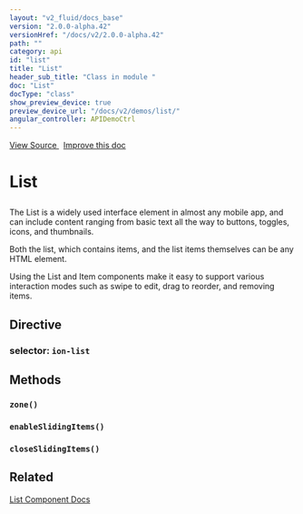 ```yaml
---
layout: "v2_fluid/docs_base"
version: "2.0.0-alpha.42"
versionHref: "/docs/v2/2.0.0-alpha.42"
path: ""
category: api
id: "list"
title: "List"
header_sub_title: "Class in module "
doc: "List"
docType: "class"
show_preview_device: true
preview_device_url: "/docs/v2/demos/list/"
angular_controller: APIDemoCtrl 
---
```





<div class="improve-docs">
<a href='http://github.com/driftyco/ionic2/tree/master/ionic/components/list/list.ts#L6'>
View Source
</a>
&nbsp;
<a href='http://github.com/driftyco/ionic2/edit/master/ionic/components/list/list.ts#L6'>
Improve this doc
</a>
</div>





<h1 class="api-title">


List






</h1>






<p>The List is a widely used interface element in almost any mobile app, and can include
content ranging from basic text all the way to buttons, toggles, icons, and thumbnails.</p>
<p>Both the list, which contains items, and the list items themselves can be any HTML
element.</p>
<p>Using the List and Item components make it easy to support various
interaction modes such as swipe to edit, drag to reorder, and removing items.</p>


<h2>Directive</h2>
<h3>selector: <code>ion-list</code></h3>
<!-- @usage tag -->


<!-- @property tags -->


<!-- methods on the class -->

<h2>Methods</h2>

<div id="zone"></div>

<h3>
<code>zone()</code>
  

</h3>












<div id="enableSlidingItems"></div>

<h3>
<code>enableSlidingItems()</code>
  

</h3>












<div id="closeSlidingItems"></div>

<h3>
<code>closeSlidingItems()</code>
  

</h3>










<!-- related link -->

<h2>Related</h2>

<a href='/docs/v2/components#lists'>List Component Docs</a><!-- end content block -->


<!-- end body block -->

